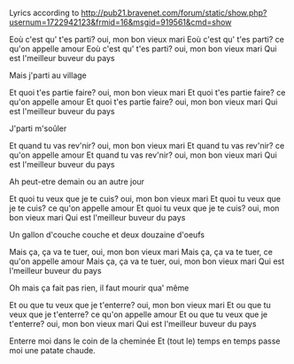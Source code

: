 Lyrics according to http://pub21.bravenet.com/forum/static/show.php?usernum=1722942123&frmid=16&msgid=919561&cmd=show 

Eoù c'est qu' t'es parti? oui, mon bon vieux mari
Eoù c'est qu' t'es parti? ce qu'on appelle amour
Eoù c'est qu' t'es parti? oui, mon bon vieux mari
Qui est l'meilleur buveur du pays

Mais j'parti au village 

Et quoi t'es partie faire? oui, mon bon vieux mari
Et quoi t'es partie faire? ce qu'on appelle amour
Et quoi t'es partie faire? oui, mon bon vieux mari
Qui est l'meilleur buveur du pays

J'parti m'soûler

Et quand tu vas rev'nir? oui, mon bon vieux mari
Et quand tu vas rev'nir? ce qu'on appelle amour
Et quand tu vas rev'nir? oui, mon bon vieux mari
Qui est l'meilleur buveur du pays

Ah peut-etre demain ou an autre jour

Et quoi tu veux que je te cuis? oui, mon bon vieux mari
Et quoi tu veux que je te cuis? ce qu'on appelle amour
Et quoi tu veux que je te cuis? oui, mon bon vieux mari
Qui est l'meilleur buveur du pays

Un gallon d'couche couche et deux douzaine d'oeufs

Mais ça, ça va te tuer, oui, mon bon vieux mari
Mais ça, ça va te tuer, ce qu'on appelle amour
Mais ça, ça va te tuer, oui, mon bon vieux mari
Qui est l'meilleur buveur du pays 

Oh mais ça fait pas rien, il faut mourir qua' même

Et ou que tu veux que je t'enterre? oui, mon bon vieux mari
Et ou que tu veux que je t'enterre? ce qu'on appelle amour
Et ou que tu veux que je t'enterre? oui, mon bon vieux mari
Qui est l'meilleur buveur du pays

Enterre moi dans le coin de la cheminée
Et (tout le) temps en temps passe moi une patate chaude.

